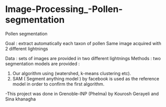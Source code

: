 # Image-Processing_-Pollen-segmentation
Pollen segmentation

Goal : extract automatically each taxon of pollen
Same image acquired with 2 different lightnings

Data : sets of images are provided in two different lightnings
Methods : two segmentation models are provided :
1. Our algorithm using (watershed, k-means clustering etc).
2. SAM ( Segment anything model ) by facebook is used as the reference model in order to confirm the first algorithm.

-This project was done in Grenoble-INP (Phelma) by Kourosh Gerayeli and Sina khanagha
